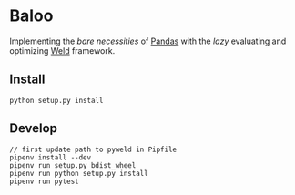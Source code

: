 # Baloo

Implementing the *bare necessities* of [Pandas](https://pandas.pydata.org/) with the *lazy* evaluating
and optimizing [Weld](https://github.com/weld-project/weld) framework.

## Install
    python setup.py install

## Develop
    // first update path to pyweld in Pipfile
    pipenv install --dev
    pipenv run setup.py bdist_wheel
    pipenv run python setup.py install
    pipenv run pytest
